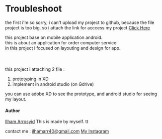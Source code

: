 # Troubleshoot

the first i'm so sorry, i can't upload my project to github, because the file project is too big.
so i attach the link for acccess my project
[Click Here](https://drive.google.com/file/d/11piL9OL1n4FgBqyHoz6ehM4BxnWqlMVZ/view?usp=sharing)

this project base on mobile application android. <br>
this is about an application for order computer service <br>
in this project i focused on layouting and design for app.
<br>
<br>
<br>
<br>
this project i attaching 2 file : <br>
1. prototyping in XD
2. implement in android studio (on Gdrive)

you can use adobe XD to see the prototype, and android studio for seeing my layout.

#### Author
[Ilham Arrosyid](hps://github.com/Ilhamarr)
This is made by myself. tt

contact me :
ilhamarr40@gmail.com
[My Instagram](hps://instagram.com/arrilham)


